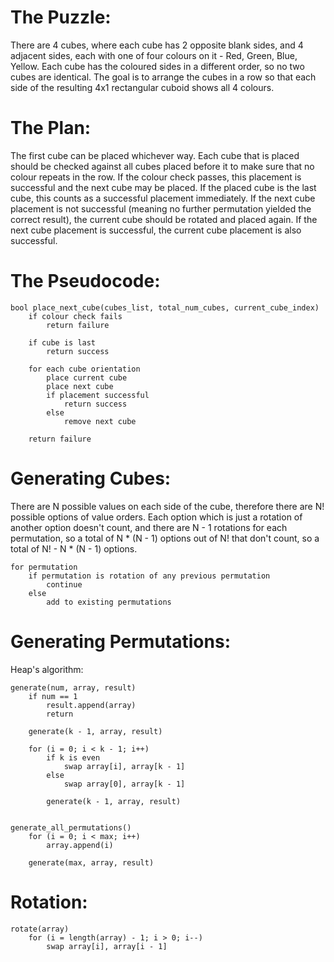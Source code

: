 The Puzzle:
==========
There are 4 cubes, where each cube has 2 opposite blank sides, and 4 adjacent sides, each with one of four colours on it - Red, Green, Blue, Yellow.
Each cube has the coloured sides in a different order, so no two cubes are identical.
The goal is to arrange the cubes in a row so that each side of the resulting 4x1 rectangular cuboid shows all 4 colours.

The Plan:
=========
The first cube can be placed whichever way.
Each cube that is placed should be checked against all cubes placed before it to make sure that no colour repeats in the row. 
If the colour check passes, this placement is successful and the next cube may be placed.
If the placed cube is the last cube, this counts as a successful placement immediately.
If the next cube placement is not successful (meaning no further permutation yielded the correct result), the current cube should be rotated and placed again.
If the next cube placement is successful, the current cube placement is also successful.

The Pseudocode:
==============

    bool place_next_cube(cubes_list, total_num_cubes, current_cube_index)
        if colour check fails
            return failure

        if cube is last
            return success

        for each cube orientation
            place current cube
            place next cube
            if placement successful
                return success
            else
                remove next cube
            
        return failure

Generating Cubes:
================
There are N possible values on each side of the cube, therefore there are N! possible options of value orders.
Each option which is just a rotation of another option doesn't count, and there are N - 1 rotations for each permutation, so a total of N * (N - 1) options out of N! that don't count, so a total of N! - N * (N - 1) options.

    for permutation
        if permutation is rotation of any previous permutation
            continue
        else
            add to existing permutations

Generating Permutations:
=======================
Heap's algorithm:

    generate(num, array, result)
        if num == 1
            result.append(array)
            return

        generate(k - 1, array, result)

        for (i = 0; i < k - 1; i++)
            if k is even
                swap array[i], array[k - 1]
            else
                swap array[0], array[k - 1]

            generate(k - 1, array, result)


    generate_all_permutations()
        for (i = 0; i < max; i++)
            array.append(i)

        generate(max, array, result)

Rotation:
========

    rotate(array)
        for (i = length(array) - 1; i > 0; i--)
            swap array[i], array[i - 1]